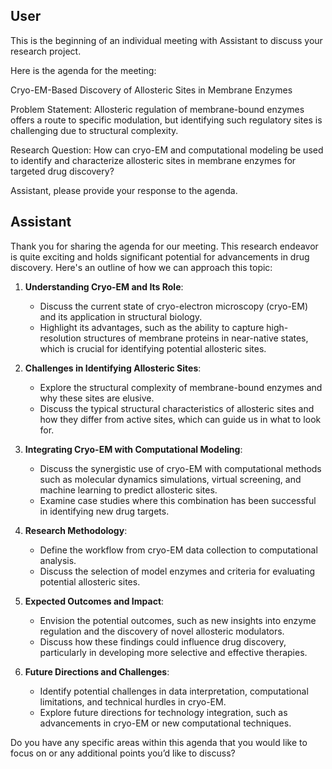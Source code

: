 ## User

This is the beginning of an individual meeting with Assistant to discuss your research project.

Here is the agenda for the meeting:

Cryo-EM-Based Discovery of Allosteric Sites in Membrane Enzymes

Problem Statement: Allosteric regulation of membrane-bound enzymes offers a route to specific modulation, but identifying such regulatory sites is challenging due to structural complexity.

Research Question: How can cryo-EM and computational modeling be used to identify and characterize allosteric sites in membrane enzymes for targeted drug discovery?

Assistant, please provide your response to the agenda.

## Assistant

Thank you for sharing the agenda for our meeting. This research endeavor is quite exciting and holds significant potential for advancements in drug discovery. Here's an outline of how we can approach this topic:

1. **Understanding Cryo-EM and Its Role**: 
   - Discuss the current state of cryo-electron microscopy (cryo-EM) and its application in structural biology.
   - Highlight its advantages, such as the ability to capture high-resolution structures of membrane proteins in near-native states, which is crucial for identifying potential allosteric sites.

2. **Challenges in Identifying Allosteric Sites**:
   - Explore the structural complexity of membrane-bound enzymes and why these sites are elusive.
   - Discuss the typical structural characteristics of allosteric sites and how they differ from active sites, which can guide us in what to look for.

3. **Integrating Cryo-EM with Computational Modeling**:
   - Discuss the synergistic use of cryo-EM with computational methods such as molecular dynamics simulations, virtual screening, and machine learning to predict allosteric sites.
   - Examine case studies where this combination has been successful in identifying new drug targets.

4. **Research Methodology**:
   - Define the workflow from cryo-EM data collection to computational analysis.
   - Discuss the selection of model enzymes and criteria for evaluating potential allosteric sites.

5. **Expected Outcomes and Impact**: 
   - Envision the potential outcomes, such as new insights into enzyme regulation and the discovery of novel allosteric modulators.
   - Discuss how these findings could influence drug discovery, particularly in developing more selective and effective therapies.

6. **Future Directions and Challenges**:
   - Identify potential challenges in data interpretation, computational limitations, and technical hurdles in cryo-EM.
   - Explore future directions for technology integration, such as advancements in cryo-EM or new computational techniques.

Do you have any specific areas within this agenda that you would like to focus on or any additional points you’d like to discuss?


